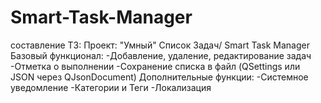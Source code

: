 # Smart-Task-Manager
составление ТЗ:
Проект: "Умный" Список Задач/ Smart Task Manager
Базовый функционал:
-Добавление, удаление, редактирование задач
-Отметка о выполнении
-Сохранение списка в файл (QSettings или JSON через QJsonDocument)
Дополнительные функции:
-Системное уведомление
-Категории и Теги
-Локализация

